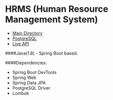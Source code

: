 # HRMS (Human Resource Management System)

- [Main Directory](https://github.com/karcan/HRMS.Java/tree/master/src/main/java/com/hrms/karcan)
- [PostgreSQL](https://github.com/karcan/HRMS.PostgreSQL)
- [Live API](https://hrms-karcan.herokuapp.com/api/job-titles/getall)

####Java(1.8) - Spring Boot based.

####Dependencies:
- Spring Boot DevTools
- Spring Web
- Spring Data JPA
- PostgreSQL Driver
- Lombok